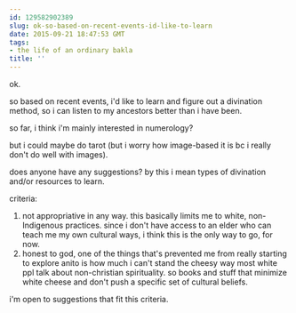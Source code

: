 ```yaml
---
id: 129582902389
slug: ok-so-based-on-recent-events-id-like-to-learn
date: 2015-09-21 18:47:53 GMT
tags:
- the life of an ordinary bakla
title: ''
---
```

ok. 

so based on recent events, i'd like to learn and figure out a divination method, so i can listen to my ancestors better than i have been.

so far, i think i'm mainly interested in numerology?

but i could maybe do tarot (but i worry how image-based it is bc i really don't do well with images).

does anyone have any suggestions? by this i mean types of divination and/or resources to learn.

criteria:

1. not appropriative in any way. this basically limits me to white, non-Indigenous practices. since i don't have access to an elder who can teach me my own cultural ways, i think this is the only way to go, for now.
2. honest to god, one of the things that's prevented me from really starting to explore anito is how much i can't stand the cheesy way most white ppl talk about non-christian spirituality. so books and stuff that minimize white cheese and don't push a specific set of cultural beliefs. 

i'm open to suggestions that fit this criteria.